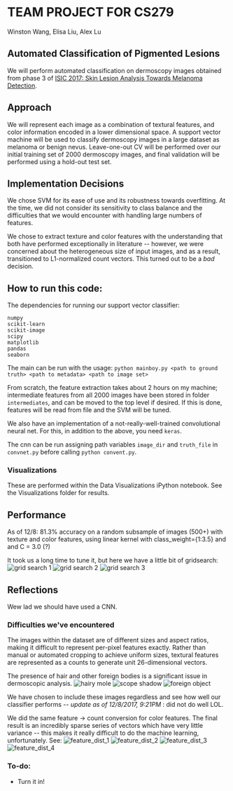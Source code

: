 # TEAM PROJECT FOR CS279

Winston Wang, Elisa Liu, Alex Lu 
## Automated Classification of Pigmented Lesions 

We will perform automated classification on dermoscopy images obtained from phase 3 of [ISIC 2017: Skin Lesion Analysis Towards Melanoma Detection](https://challenge.kitware.com/#challenge/583f126bcad3a51cc66c8d9a). 

## Approach

We will represent each image as a combination of textural features, and color information encoded in a lower dimensional space. A support vector machine will be used to classify dermoscopy images in a large dataset as melanoma or benign nevus. Leave-one-out CV will be performed over our initial training set of 2000 dermoscopy images, and final validation will be performed using a hold-out test set. 

## Implementation Decisions 

We chose SVM for its ease of use and its robustness towards overfitting. At the time, we did not consider its sensitivity to class balance and the difficulties that we would encounter with handling large numbers of features. 

We chose to extract texture and color features with the understanding that both have performed exceptionally in literature -- however, we were concerned about the heterogeneous size of input images, and as a result, transitioned to L1-normalized count vectors. This turned out to be a *bad* decision. 

## How to run this code: 
The dependencies for running our support vector classifier: 
```
numpy
scikit-learn
scikit-image
scipy
matplotlib
pandas
seaborn
```

The main can be run with the usage: `python mainboy.py <path to ground truth> <path to metadata> <path to image set> `

From scratch, the feature extraction takes about 2 hours on my machine; intermediate features from all 2000 images have been stored in folder `intermediates`, and can be moved to the top level if desired. If this is done, features will be read from file and the SVM will be tuned.  

We also have an implementation of a not-really-well-trained convolutional neural net. For this, in addition to the above, you need `keras`. 

The cnn can be run assigning path variables `image_dir` and `truth_file` in `convnet.py` before calling `python convent.py`. 

### Visualizations 

These are performed within the Data Visualizations iPython notebook. See the Visualizations folder for results. 

## Performance 
As of 12/8: 81.3% accuracy on a random subsample of images (500+) with texture and color features, using linear kernel with class_weight={1:3.5} and and C = 3.0 (?) 

It took us a long time to tune it, but here we have a little bit of gridsearch: 
![grid search 1](visualizations/expl_acc.png)
![grid search 2](visualizations/expl_sens.png)
![grid search 3](visualizations/expl_spec.png)

## Reflections

Wew lad we should have used a CNN. 

### Difficulties we've encountered
The images within the dataset are of different sizes and aspect ratios, making it difficult to represent per-pixel features exactly. Rather than manual or automated cropping to achieve uniform sizes, textural features are represented as a counts to generate unit 26-dimensional vectors. 

The presence of hair and other foreign bodies is a significant issue in dermoscopic analysis. 
![hairy mole](visualizations/hairy.jpg)
![scope shadow](visualizations/shadow.jpg)
![foreign object](visualizations/foreign.jpg)

We have chosen to include these images regardless and see how well our classifier performs -- *update as of 12/8/2017, 9:21PM* : did not do well LOL. 

We did the same feature -> count conversion for color features. The final result is an incredibly sparse series of vectors which have very little variance -- this makes it really difficult to do the machine learning, unfortunately. See: 
![feature_dist_1](visualizations/color_mel.png)
![feature_dist_2](visualizations/color_ben.png)
![feature_dist_3](visualizations/text_mel.png)
![feature_dist_4](visualizations/text_ben.png)


### To-do: 
* Turn it in! 



